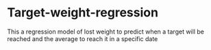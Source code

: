 # Target-weight-regression
This a regression model of lost weight to predict when a target will be reached and the average to reach it in a specific date
